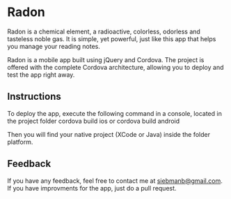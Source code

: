 Radon
=====

Radon is a chemical element, a radioactive, colorless, odorless and tasteless noble gas. It is simple, yet powerful, just like this app that helps you manage your reading notes.

Radon is a mobile app built using jQuery and Cordova. The project is offered with the complete Cordova architecture, allowing you to deploy and test the app right away.

## Instructions
To deploy the app, execute the following command in a console, located in the project folder
	cordova build ios
or
	cordova build android
	
Then you will find your native project (XCode or Java) inside the folder platform.

## Feedback

If you have any feedback, feel free to contact me at siebmanb@gmail.com. If you have improvments for the app, just do a pull request.